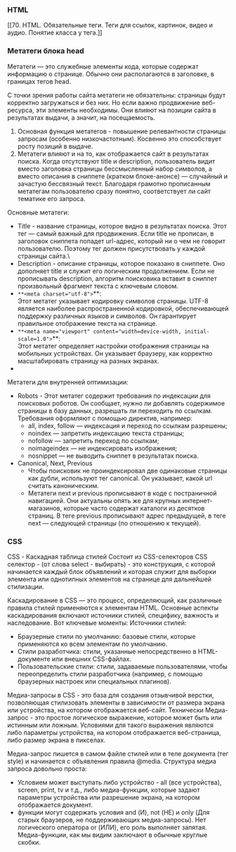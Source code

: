 ### HTML
[[70. HTML. Обязательные теги. Теги для ссылок, картинок, видео и аудио. Понятие класса у тега.]]

### Метатеги блока head
Метатеги — это служебные элементы кода, которые содержат информацию о странице. Обычно они располагаются в заголовке, в границах тегов head. 

С точки зрения работы сайта метатеги не обязательны: страницы будут корректно загружаться и без них. Но если важно продвижение веб-ресурса, эти элементы необходимы. Они влияют на позиции сайта в результатах выдачи, а значит, на посещаемость.
1. Основная функция метатегов - повышение релевантности страницы запросам (особенно низкочастотным). Косвенно это способствует росту позиций в выдаче.
2. Метатеги влияют и на то, как отображается сайт в результатах поиска. Когда отсутствуют title и description, пользователь видит вместо заголовка страницы бессмысленный набор символов, а вместо описания в сниппете (кратком блоке-анонсе) — случайный и зачастую бессвязный текст. Благодаря грамотно прописанным метатегам пользователю сразу понятно, соответствует ли сайт тематике его запроса.

Основные метатеги:
- Title - название страницы, которое видно в результатах поиска. Этот тег — самый важный для продвижения. Если title не прописан, в заголовок сниппета попадет url-адрес, который ни о чем не говорит пользователю. Поэтому тег должен присутствовать у каждой страницы сайта.\
- Description - описание страницы, которое показано в сниппете. Оно дополняет title и служит его логическим продолжением. Если не прописывать description, алгоритм поисковика вставит в сниппет произвольный фрагмент текста с ключевым словом.
- `**<meta charset="utf-8">`**:  
Этот метатег указывает кодировку символов страницы. UTF-8 является наиболее распространенной кодировкой, обеспечивающей поддержку различных языков и символов. Он гарантирует правильное отображение текста на странице.
- `**<meta name="viewport" content="width=device-width, initial-scale=1.0">`**:  
Этот метатег определяет настройки отображения страницы на мобильных устройствах. Он указывает браузеру, как корректно масштабировать страницу на разных экранах.
- 

Метатеги для внутренней оптимизации:
- Robots - Этот метатег содержит требования по индексации для поисковых роботов. Он сообщает, нужно ли добавлять содержимое страницы в базу данных, разрешать ли переходить по ссылкам. Требования оформляют с помощью директив, например:
	- all, index, follow — индексация и переход по ссылкам разрешены;
	- noindex — запретить индексацию текста страницы;
	- nofollow — запретить переход по ссылкам;
	- noimageindex — не индексировать изображения;
	- nosnippet — не выводить сниппет в результатах поиска.
- Canonical, Next, Previous
	- Чтобы поисковик не проиндексировал две одинаковые страницы как дубли, используют тег canonical. Он указывает, какой url считать каноническим.
	- Метатеги next и previous прописывают в коде с постраничной навигацией. Они актуальны опять же для крупных интернет-магазинов, которые часто содержат каталоги из десятков страниц. В теге previous прописывают адрес предыдущей, в теге next — следующей страницы (по отношению к текущей).

### CSS
CSS - Каскадная таблица стилей
Состоит из CSS-селекторов
CSS селектор - (от слова select - выбирать) - это конструкция, с которой начинается каждый блок объявлений и которая служит для выборки элемента или однотипных элементов на странице для дальнейшей стилизации.

Каскадирование в CSS — это процесс, определяющий, как различные правила стилей применяются к элементам HTML. Основные аспекты каскадирования включают источники стилей, специфику, важность и наследование. Вот ключевые моменты:
Источники стилей:
- Браузерные стили по умолчанию: базовые стили, которые применяются ко всем элементам по умолчанию.
- Стили разработчика: стили, указанные непосредственно в HTML-документе или внешних CSS-файлах.
- Пользовательские стили: стили, задаваемые пользователями, чтобы переопределить стили разработчика (например, с помощью браузерных настроек или специальных плагинов).

Медиа-запросы в CSS - это база для создания отзывчивой верстки, позволяющая стилизовать элементы в зависимости от размера экрана или устройства, на котором отображается веб-сайт. Технически Медиа-запрос - это простое логическое выражение, которое может быть или истинным или ложным. Условиями для такого выражения являются либо параметры устройства, на котором отображается веб-страница, либо размер экрана в пикселах.

Медиа-запрос пишется в самом файле стилей или в теле документа (тег style) и начинается с объявления правила @media. Структура медиа запроса довольно проста:

- Условием может выступать либо устройство - all (все устройства), screen, print, tv и т.д., либо медиа-функции, которые задают параметры устройства или разрешение экрана, на котором отображается документ.
- функции могут содержать условия and (И), not (НЕ) и only (Для старых браузеров, не поддерживающих медиа-запросы). Нет логического оператора or (ИЛИ), его роль выполняет запятая. Медиа-функции, как мы видим заключают в обычные круглые скобки.